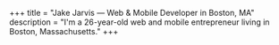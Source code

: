 +++
title = "Jake Jarvis — Web & Mobile Developer in Boston, MA"
description = "I'm a 26-year-old web and mobile entrepreneur living in Boston, Massachusetts."
+++
